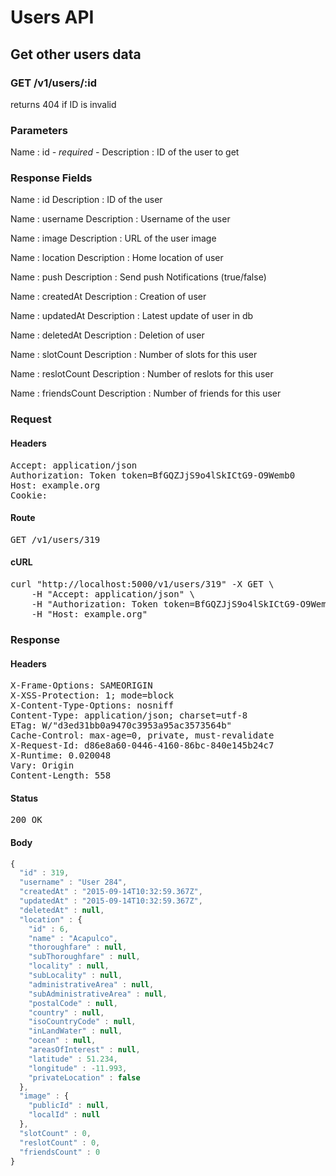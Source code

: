 # Users API

## Get other users data

### GET /v1/users/:id

returns 404 if ID is invalid



### Parameters

Name : id *- required -*
Description : ID of the user to get


### Response Fields

Name : id
Description : ID of the user

Name : username
Description : Username of the user

Name : image
Description : URL of the user image

Name : location
Description : Home location of user

Name : push
Description : Send push Notifications (true/false)

Name : createdAt
Description : Creation of user

Name : updatedAt
Description : Latest update of user in db

Name : deletedAt
Description : Deletion of user

Name : slotCount
Description : Number of slots for this user

Name : reslotCount
Description : Number of reslots for this user

Name : friendsCount
Description : Number of friends for this user

### Request

#### Headers

<pre>Accept: application/json
Authorization: Token token=BfGQZJjS9o4lSkICtG9-O9Wemb0
Host: example.org
Cookie: </pre>

#### Route

<pre>GET /v1/users/319</pre>

#### cURL

<pre class="request">curl &quot;http://localhost:5000/v1/users/319&quot; -X GET \
	-H &quot;Accept: application/json&quot; \
	-H &quot;Authorization: Token token=BfGQZJjS9o4lSkICtG9-O9Wemb0&quot; \
	-H &quot;Host: example.org&quot;</pre>

### Response

#### Headers

<pre>X-Frame-Options: SAMEORIGIN
X-XSS-Protection: 1; mode=block
X-Content-Type-Options: nosniff
Content-Type: application/json; charset=utf-8
ETag: W/&quot;d3ed31bb0a9470c3953a95ac3573564b&quot;
Cache-Control: max-age=0, private, must-revalidate
X-Request-Id: d86e8a60-0446-4160-86bc-840e145b24c7
X-Runtime: 0.020048
Vary: Origin
Content-Length: 558</pre>

#### Status

<pre>200 OK</pre>

#### Body

```javascript
{
  "id" : 319,
  "username" : "User 284",
  "createdAt" : "2015-09-14T10:32:59.367Z",
  "updatedAt" : "2015-09-14T10:32:59.367Z",
  "deletedAt" : null,
  "location" : {
    "id" : 6,
    "name" : "Acapulco",
    "thoroughfare" : null,
    "subThoroughfare" : null,
    "locality" : null,
    "subLocality" : null,
    "administrativeArea" : null,
    "subAdministrativeArea" : null,
    "postalCode" : null,
    "country" : null,
    "isoCountryCode" : null,
    "inLandWater" : null,
    "ocean" : null,
    "areasOfInterest" : null,
    "latitude" : 51.234,
    "longitude" : -11.993,
    "privateLocation" : false
  },
  "image" : {
    "publicId" : null,
    "localId" : null
  },
  "slotCount" : 0,
  "reslotCount" : 0,
  "friendsCount" : 0
}
```
